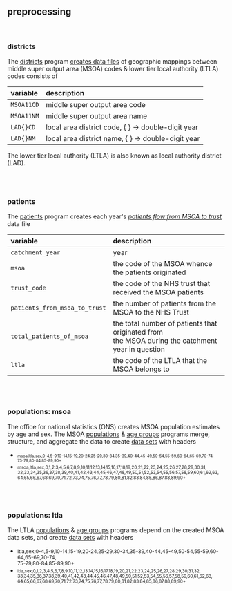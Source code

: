 
<br>

## preprocessing

<br>

### districts

The [districts](./preprocessing/districts.py) program [creates data files](../warehouse/geography/districts) of 
geographic mappings between middle super output area (MSOA) codes & lower tier local authority (LTLA) codes consists of

variable | description
 :--- | :---
``MSOA11CD`` | middle super output area code
``MSOA11NM`` | middle super output area name
``LAD{}CD`` | local area district code, { } &rarr; double-digit year
``LAD{}NM`` | local area district name, { } &rarr; double-digit year

The lower tier local authority (LTLA) is also known as local authority district (LAD).

<br>
<br>

### patients

The [patients](./preprocessing/patients.py) program creates each 
year's [*patients flow from MSOA to trust*](../warehouse/patients) data file

variable | description
 :--- | :---
``catchment_year`` | year
``msoa``| the code of the MSOA whence the patients originated 
``trust_code`` | the code of the NHS trust that received the MSOA patients
``patients_from_msoa_to_trust`` | the number of patients from the MSOA to the NHS Trust
``total_patients_of_msoa`` | the total number of patients that originated from<br>the MSOA during the catchment year in question
``ltla``| the code of the LTLA that the MSOA belongs to

<br>
<br>

### populations: msoa

The office for national statistics (ONS) creates MSOA population estimates by age and sex. The MSOA
[populations](./preprocessing/populationsmsoa.py) & [age groups](./preprocessing/agegroupsmsoa.py) programs merge, structure, and aggregate the data 
to create [data sets](../warehouse/populations/msoa) with headers

<ul>
    <li><div style='font-size: xx-small'>msoa,ltla,sex,0-4,5-9,10-14,15-19,20-24,25-29,30-34,35-39,40-44,45-49,50-54,55-59,60-64,65-69,70-74,<br>
        75-79,80-84,85-89,90+</div></li>
    <li><div style='font-size: x-small'>msoa,ltla,sex,0,1,2,3,4,5,6,7,8,9,10,11,12,13,14,15,16,17,18,19,20,21,22,23,24,25,26,27,28,29,30,31,<br>
        32,33,34,35,36,37,38,39,40,41,42,43,44,45,46,47,48,49,50,51,52,53,54,55,56,57,58,59,60,61,62,63,<br>
        64,65,66,67,68,69,70,71,72,73,74,75,76,77,78,79,80,81,82,83,84,85,86,87,88,89,90+</div></li>
</ul>

<br>
<br>

### populations: ltla

The LTLA [populations](./preprocessing/populationsltla.py) & [age groups](./preprocessing/agegroupsltla.py) programs depend on the created MSOA 
data sets, and create [data sets](../warehouse/populations/ltla) with headers

<ul>
    <li><div style='font-size: smaller'>ltla,sex,0-4,5-9,10-14,15-19,20-24,25-29,30-34,35-39,40-44,45-49,50-54,55-59,60-64,65-69,70-74,<br>
        75-79,80-84,85-89,90+</div></li>
    <li><div style='font-size: x-small'>ltla,sex,0,1,2,3,4,5,6,7,8,9,10,11,12,13,14,15,16,17,18,19,20,21,22,23,24,25,26,27,28,29,30,31,32,<br>
        33,34,35,36,37,38,39,40,41,42,43,44,45,46,47,48,49,50,51,52,53,54,55,56,57,58,59,60,61,62,63,<br>
        64,65,66,67,68,69,70,71,72,73,74,75,76,77,78,79,80,81,82,83,84,85,86,87,88,89,90+</div></li>
</ul>


<br>
<br>

<br>
<br>

<br>
<br>

<br>
<br>


